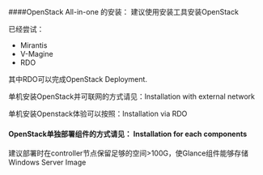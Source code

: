 ####OpenStack All-in-one 的安装：
建议使用安装工具安装OpenStack

已经尝试：

* Mirantis
* V-Magine
* RDO

其中RDO可以完成OpenStack Deployment.

单机安装OpenStack并可联网的方式请见：Installation with external network

单机安装Openstack体验可以按照：Installation via RDO


#### OpenStack单独部署组件的方式请见： Installation for each components
	
建议部署时在controller节点保留足够的空间>100G，使Glance组件能够存储Windows Server Image
